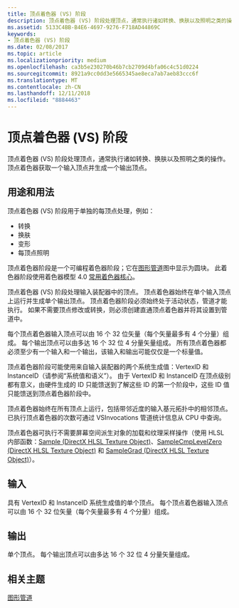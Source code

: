 ```yaml
---
title: 顶点着色器 (VS) 阶段
description: 顶点着色器 (VS) 阶段处理顶点，通常执行诸如转换、换肤以及照明之类的操作。 顶点着色器获取一个输入顶点并生成一个输出顶点。
ms.assetid: 5133C4BB-B4E6-4697-9276-F718AD44869C
keywords:
- 顶点着色器 (VS) 阶段
ms.date: 02/08/2017
ms.topic: article
ms.localizationpriority: medium
ms.openlocfilehash: ca3b5e230270b46b7cb2709d4bfa06c4c51d0224
ms.sourcegitcommit: 8921a9cc0dd3e5665345ae8eca7ab7aeb83ccc6f
ms.translationtype: MT
ms.contentlocale: zh-CN
ms.lasthandoff: 12/11/2018
ms.locfileid: "8884463"
---
```

# <a name="vertex-shader-vs-stage"></a>顶点着色器 (VS) 阶段


顶点着色器 (VS) 阶段处理顶点，通常执行诸如转换、换肤以及照明之类的操作。 顶点着色器获取一个输入顶点并生成一个输出顶点。

## <a name="span-idpurposeandusesspanspan-idpurposeandusesspanspan-idpurposeandusesspanpurpose-and-uses"></a><span id="Purpose_and_uses"></span><span id="purpose_and_uses"></span><span id="PURPOSE_AND_USES"></span>用途和用法


顶点着色器 (VS) 阶段用于单独的每顶点处理，例如：

-   转换
-   换肤
-   变形
-   每顶点照明

顶点着色器阶段是一个可编程着色器阶段；它在[图形管道](graphics-pipeline.md)图中显示为圆块。 此着色器阶段使用着色器模型 4.0 [常用着色器核心](https://msdn.microsoft.com/library/windows/desktop/bb509580)。

顶点着色器 (VS) 阶段处理输入装配器中的顶点。 顶点着色器始终在单个输入顶点上运行并生成单个输出顶点。 顶点着色器阶段必须始终处于活动状态，管道才能执行。 如果不需要顶点修改或转换，则必须创建直通顶点着色器并将其设置到管道中。

每个顶点着色器输入顶点可以由 16 个 32 位矢量（每个矢量最多有 4 个分量）组成。 每个输出顶点可以由多达 16 个 32 位 4 分量矢量组成。 所有顶点着色器都必须至少有一个输入和一个输出，该输入和输出可能仅仅是一个标量值。

顶点着色器阶段可能使用来自输入装配器的两个系统生成值：VertexID 和 InstanceID（请参阅“系统值和语义”）。 由于 VertexID 和 InstanceID 在顶点级别都有意义，由硬件生成的 ID 只能馈送到了解这些 ID 的第一个阶段中，这些 ID 值只能馈送到顶点着色器阶段中。

顶点着色器始终在所有顶点上运行，包括带邻近度的输入基元拓扑中的相邻顶点。 已执行顶点着色器的次数可通过 VSInvocations 管道统计信息从 CPU 中查询。

顶点着色器可执行不需要屏幕空间派生对象的加载和纹理采样操作（使用 HLSL 内部函数：[Sample (DirectX HLSL Texture Object)](https://msdn.microsoft.com/library/windows/desktop/bb509695)、[SampleCmpLevelZero (DirectX HLSL Texture Object)](https://msdn.microsoft.com/library/windows/desktop/bb509697) 和 [SampleGrad (DirectX HLSL Texture Object)](https://msdn.microsoft.com/library/windows/desktop/bb509698)）。

## <a name="span-idinputspanspan-idinputspanspan-idinputspaninput"></a><span id="Input"></span><span id="input"></span><span id="INPUT"></span>输入


具有 VertexID 和 InstanceID 系统生成值的单个顶点。 每个顶点着色器输入顶点可以由 16 个 32 位矢量（每个矢量最多有 4 个分量）组成。

## <a name="span-idoutputspanspan-idoutputspanspan-idoutputspanoutput"></a><span id="Output"></span><span id="output"></span><span id="OUTPUT"></span>输出


单个顶点。 每个输出顶点可以由多达 16 个 32 位 4 分量矢量组成。

## <a name="span-idrelated-topicsspanrelated-topics"></a><span id="related-topics"></span>相关主题


[图形管道](graphics-pipeline.md)

 

 




